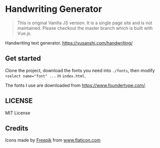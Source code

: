 # Handwriting Generator

> This is original Vanilla JS version. It is a single page site and is not maintained. Please checkout the master branch which is built with Vue.js.

Handwriting text generator. https://yusanshi.com/handwriting/

## Get started

Clone the project, download the fonts you need into `./fonts`, then modify `<select name="font" ...` in `index.html`.

The fonts I use are downloaded from https://www.foundertype.com/.

## LICENSE

MIT License

## Credits

<div>Icons made by <a href="https://www.flaticon.com/authors/freepik" title="Freepik">Freepik</a> from <a href="https://www.flaticon.com/" title="Flaticon">www.flaticon.com</a></div>
